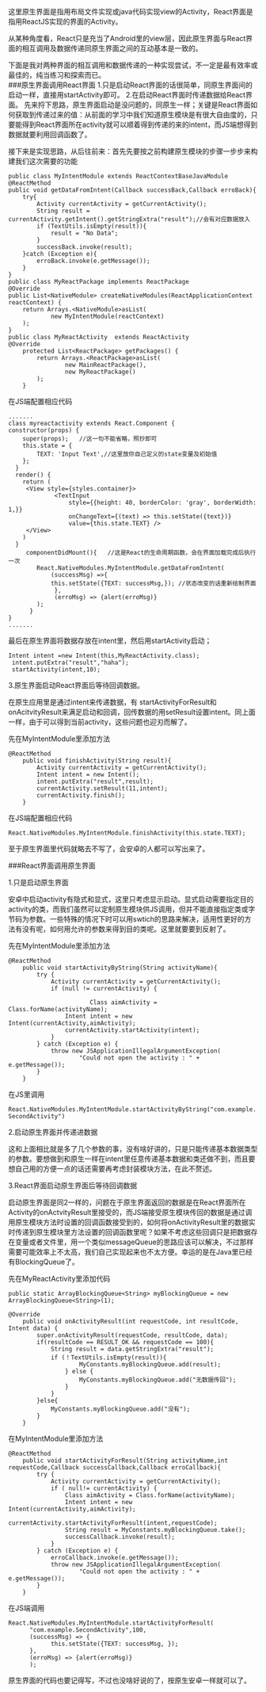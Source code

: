 这里原生界面是指用布局文件实现或java代码实现view的Activity，React界面是指用ReactJS实现的界面的Activity。

从某种角度看，React只是充当了Android里的view层，因此原生界面与React界面的相互调用及数据传递同原生界面之间的互动基本是一致的。

下面是我对两种界面的相互调用和数据传递的一种实现尝试，不一定是最有效率或最佳的，纯当练习和探索而已。   
###原生界面调用React界面
1.只是启动React界面的话很简单，同原生界面间的启动一样，直接用startActivity即可。
2.在启动React界面时传递数据给React界面。
先来捋下思路，原生界面启动是没问题的，同原生一样；关键是React界面如何获取到传递过来的值：从前面的学习中我们知道原生模块是有很大自由度的，只要能得到React界面所在activity就可以顺着得到传递的来的intent，而JS端想得到数据就要利用回调函数了。

接下来是实现思路，从后往前来：首先先要按之前构建原生模块的步骤一步步来构建我们这次需要的功能
```
public class MyIntentModule extends ReactContextBaseJavaModule
@ReactMethod
public void getDataFromIntent(Callback successBack,Callback erroBack){
    try{
        Activity currentActivity = getCurrentActivity();
        String result = currentActivity.getIntent().getStringExtra("result");//会有对应数据放入
        if (TextUtils.isEmpty(result)){
            result = "No Data";
        }
        successBack.invoke(result);
    }catch (Exception e){
        erroBack.invoke(e.getMessage());
    }
}
public class MyReactPackage implements ReactPackage
@Override
public List<NativeModule> createNativeModules(ReactApplicationContext reactContext) {
    return Arrays.<NativeModule>asList(
            new MyIntentModule(reactContext)
    );
}
public class MyReactActivity  extends ReactActivity
@Override
    protected List<ReactPackage> getPackages() {
        return Arrays.<ReactPackage>asList(
                new MainReactPackage(),
                new MyReactPackage()
        );
    }
```

在JS端配置相应代码

```
.......
class myreactactivity extends React.Component {
constructor(props) {
    super(props);   //这一句不能省略，照抄即可
    this.state = {
        TEXT: 'Input Text',//这里放你自己定义的state变量及初始值
    };
  }
  render() {
    return (
     <View style={styles.container}>
             <TextInput
                 style={{height: 40, borderColor: 'gray', borderWidth: 1,}}
                 onChangeText={(text) => this.setState({text})}
                 value={this.state.TEXT} />
     </View>
    )
  }
     componentDidMount(){   //这是React的生命周期函数，会在界面加载完成后执行一次
        React.NativeModules.MyIntentModule.getDataFromIntent(
            (successMsg) =>{
            this.setState({TEXT: successMsg,}); //状态改变的话重新绘制界面
             },
             (erroMsg) => {alert(erroMsg)}
        );
      }
}
.......
```

最后在原生界面将数据存放在intent里，然后用startActivity启动；

```
Intent intent =new Intent(this,MyReactActivity.class);
 intent.putExtra("result","haha");
 startActivity(intent,10);
```

3.原生界面启动React界面后等待回调数据。

在原生应用里是通过intent来传递数据，有 startActivityForResult和onAcitvityResult来满足启动和回调，回传数据的用setResult设置intent。同上面一样，由于可以得到当前activity，这些问题也迎刃而解了。

先在MyIntentModule里添加方法

```
@ReactMethod
    public void finishActivity(String result){
        Activity currentActivity = getCurrentActivity();
        Intent intent = new Intent();
        intent.putExtra("result",result);
        currentActivity.setResult(11,intent);
        currentActivity.finish();
    }
```

在JS端配置相应代码

`React.NativeModules.MyIntentModule.finishActivity(this.state.TEXT);`

至于原生界面里代码就略去不写了，会安卓的人都可以写出来了。

###React界面调用原生界面

1.只是启动原生界面

安卓中启动activity有隐式和显式，这里只考虑显示启动。显式启动需要指定目的activity的类，而我们虽然可以定制原生模块供JS调用，但并不能直接指定类或字节码为参数。一些特殊的情况下时可以用swtich的思路来解决，适用性更好的方法有没有呢，如何用允许的参数来得到目的类呢。这里就要要到反射了。

先在MyIntentModule里添加方法

```
@ReactMethod
    public void startActivityByString(String activityName){
        try {
            Activity currentActivity = getCurrentActivity();
            if (null != currentActivity) {

                       Class aimActivity = Class.forName(activityName);
                Intent intent = new Intent(currentActivity,aimActivity);
                currentActivity.startActivity(intent);
            }
        } catch (Exception e) {
            throw new JSApplicationIllegalArgumentException(
                    "Could not open the activity : " + e.getMessage());
        }
    }
```

在JS里调用

`React.NativeModules.MyIntentModule.startActivityByString("com.example.SecondActivity")`

2.启动原生界面并传递进数据

这和上面相比就是多了几个参数的事，没有啥好讲的，只是只能传递基本数据类型的参数。要想做到和原生一样在intent里任意传递基本数据和类还做不到，而且要想自己用的方便一点的话还需要再考虑封装模块方法，在此不赘述。

3.React界面启动原生界面后等待回调数据

启动原生界面是同2一样的，问题在于原生界面返回的数据是在React界面所在Activity的onActvityResult里接受的，而JS端接受原生模块传回的数据是通过调用原生模块方法时设置的回调函数接受到的，如何将onActivityResult里的数据实时传递到原生模块里方法设置的回调函数里呢？如果不考虑这些回调只是把数据存在变量或者文件里，用一个类似messageQueue的思路应该可以解决，不过那样需要可能效率上不太高，我们自己实现起来也不太方便。幸运的是在Java里已经有BlockingQueue了。

先在MyReactActivity里添加代码

```
public static ArrayBlockingQueue<String> myBlockingQueue = new ArrayBlockingQueue<String>(1);

@Override
    public void onActivityResult(int requestCode, int resultCode, Intent data) {
        super.onActivityResult(requestCode, resultCode, data);
        if(resultCode == RESULT_OK && requestCode == 100){
            String result = data.getStringExtra("result");
            if (！TextUtils.isEmpty(result)){
                    MyConstants.myBlockingQueue.add(result);
                } else {
                    MyConstants.myBlockingQueue.add("无数据传回");
                }
            }
        }else{
            MyConstants.myBlockingQueue.add("没有");
        }
    }
```

在MyIntentModule里添加方法

```
@ReactMethod
    public void startActivityForResult(String activityName,int requestCode,Callback successCallback,Callback erroCallback){
        try {
            Activity currentActivity = getCurrentActivity();
            if ( null!= currentActivity) {
                Class aimActivity = Class.forName(activityName);
                Intent intent = new Intent(currentActivity,aimActivity);
                currentActivity.startActivityForResult(intent,requestCode);
                String result = MyConstants.myBlockingQueue.take();
                successCallback.invoke(result);
            }
        } catch (Exception e) {
            erroCallback.invoke(e.getMessage());
            throw new JSApplicationIllegalArgumentException(
                    "Could not open the activity : " + e.getMessage());
        }
    }
```

在JS端调用

```
React.NativeModules.MyIntentModule.startActivityForResult(
      "com.example.SecondActivity",100,
      (successMsg) => {
            this.setState({TEXT: successMsg, });
      },
      (erroMsg) => {alert(erroMsg)}
      );
```

原生界面的代码也要记得写，不过也没啥好说的了，按原生安卓一样就可以了。












